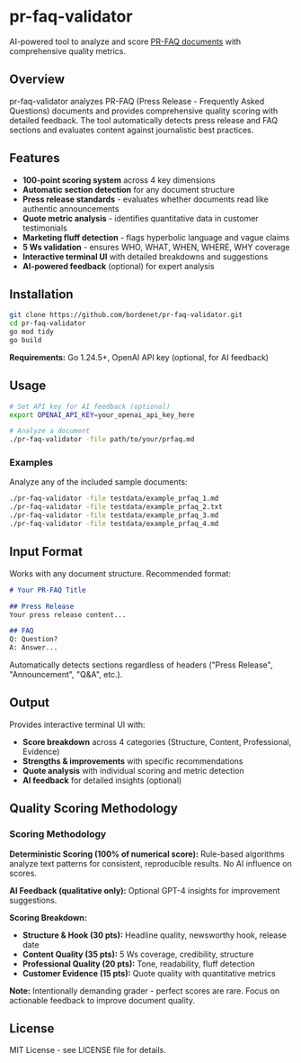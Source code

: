 
# pr-faq-validator

AI-powered tool to analyze and score [PR-FAQ documents](https://github.com/bordenet/Engineering_Culture/blob/main/SDLC/The_PR-FAQ.md) with comprehensive quality metrics.

## Overview

pr-faq-validator analyzes PR-FAQ (Press Release - Frequently Asked Questions) documents and provides comprehensive quality scoring with detailed feedback. The tool automatically detects press release and FAQ sections and evaluates content against journalistic best practices.

## Features

- **100-point scoring system** across 4 key dimensions
- **Automatic section detection** for any document structure
- **Press release standards** - evaluates whether documents read like authentic announcements
- **Quote metric analysis** - identifies quantitative data in customer testimonials
- **Marketing fluff detection** - flags hyperbolic language and vague claims
- **5 Ws validation** - ensures WHO, WHAT, WHEN, WHERE, WHY coverage
- **Interactive terminal UI** with detailed breakdowns and suggestions
- **AI-powered feedback** (optional) for expert analysis

## Installation

```bash
git clone https://github.com/bordenet/pr-faq-validator.git
cd pr-faq-validator
go mod tidy
go build
```

**Requirements:** Go 1.24.5+, OpenAI API key (optional, for AI feedback)

## Usage

```bash
# Set API key for AI feedback (optional)
export OPENAI_API_KEY=your_openai_api_key_here

# Analyze a document
./pr-faq-validator -file path/to/your/prfaq.md
```

### Examples

Analyze any of the included sample documents:

```bash
./pr-faq-validator -file testdata/example_prfaq_1.md
./pr-faq-validator -file testdata/example_prfaq_2.txt  
./pr-faq-validator -file testdata/example_prfaq_3.md
./pr-faq-validator -file testdata/example_prfaq_4.md
```

## Input Format

Works with any document structure. Recommended format:

```markdown
# Your PR-FAQ Title

## Press Release
Your press release content...

## FAQ
Q: Question?
A: Answer...
```

Automatically detects sections regardless of headers ("Press Release", "Announcement", "Q&A", etc.).

## Output

Provides interactive terminal UI with:
- **Score breakdown** across 4 categories (Structure, Content, Professional, Evidence)
- **Strengths & improvements** with specific recommendations
- **Quote analysis** with individual scoring and metric detection
- **AI feedback** for detailed insights (optional)


## Quality Scoring Methodology

### Scoring Methodology

**Deterministic Scoring (100% of numerical score):** Rule-based algorithms analyze text patterns for consistent, reproducible results. No AI influence on scores.

**AI Feedback (qualitative only):** Optional GPT-4 insights for improvement suggestions.

**Scoring Breakdown:**
- **Structure & Hook (30 pts):** Headline quality, newsworthy hook, release date
- **Content Quality (35 pts):** 5 Ws coverage, credibility, structure
- **Professional Quality (20 pts):** Tone, readability, fluff detection
- **Customer Evidence (15 pts):** Quote quality with quantitative metrics

**Note:** Intentionally demanding grader - perfect scores are rare. Focus on actionable feedback to improve document quality.

## License

MIT License - see LICENSE file for details.
